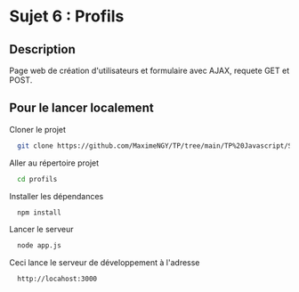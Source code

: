 
# Sujet 6 : Profils

## Description

Page web de création d'utilisateurs et formulaire avec AJAX, requete GET et POST.

## Pour le lancer localement

Cloner le projet

```bash
  git clone https://github.com/MaximeNGY/TP/tree/main/TP%20Javascript/Sujet%206/profils
```

Aller au répertoire projet

```bash
  cd profils
```

Installer les dépendances

```bash
  npm install
```

Lancer le serveur

```bash
  node app.js
```

Ceci lance le serveur de développement à l'adresse

```bash
  http://locahost:3000
```
